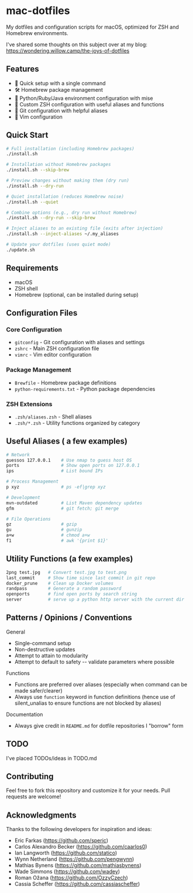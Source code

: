 # mac-dotfiles

My dotfiles and configuration scripts for macOS, optimized for ZSH and Homebrew environments.

I've shared some thoughts on this subject over at my blog: https://wondering.willow.camp/the-joys-of-dotfiles

## Features

- 🚀 Quick setup with a single command
- 🛠️ Homebrew package management
- 🐍 Python/Ruby/Java environment configuration with mise
- 🎨 Custom ZSH configuration with useful aliases and functions
- 🔧 Git configuration with helpful aliases
- 📝 Vim configuration

## Quick Start

```bash
# Full installation (including Homebrew packages)
./install.sh

# Installation without Homebrew packages
./install.sh --skip-brew

# Preview changes without making them (dry run)
./install.sh --dry-run

# Quiet installation (reduces Homebrew noise)
./install.sh --quiet

# Combine options (e.g., dry run without Homebrew)
./install.sh --dry-run --skip-brew

# Inject aliases to an existing file (exits after injection)
./install.sh --inject-aliases ~/.my_aliases

# Update your dotfiles (uses quiet mode)
./update.sh
```

## Requirements

- macOS
- ZSH shell
- Homebrew (optional, can be installed during setup)

## Configuration Files

### Core Configuration
- `gitconfig` - Git configuration with aliases and settings
- `zshrc` - Main ZSH configuration file
- `vimrc` - Vim editor configuration

### Package Management
- `Brewfile` - Homebrew package definitions
- `python-requirements.txt` - Python package dependencies

### ZSH Extensions
- `.zsh/aliases.zsh` - Shell aliases
- `.zsh/*.zsh` - Utility functions organized by category

## Useful Aliases ( a few examples)

```bash
# Network
guessos 127.0.0.1    # Use nmap to guess host OS
ports                # Show open ports on 127.0.0.1
ips                  # List bound IPs

# Process Management
p xyz                # ps -ef|grep xyz

# Development
mvn-outdated         # List Maven dependency updates
gfm                  # git fetch; git merge

# File Operations
gz                   # gzip
gu                   # gunzip
a+w                  # chmod a+w
f1                   # awk '{print $1}'
```

## Utility Functions (a few examples)

```bash
2png test.jpg   # Convert test.jpg to test.png
last_commit     # Show time since last commit in git repo
docker_prune    # Clean up Docker volumes
randpass        # Generate a random password
openports       # find open ports by search string
server          # serve up a python http server with the current dir
```

## Patterns / Opinions / Conventions

General

- Single-command setup
- Non-destructive updates
- Attempt to attain to modularity
- Attempt to default to safety -- validate parameters where possible

Functions

- Functions are preferred over aliases (especially when command can be made safer/clearer)
- Always use `function` keyword in function definitions (hence use of silent_unalias to ensure functions are not blocked by aliases)

Documentation

- Always give credit in `README.md` for dotfile repositories I "borrow" form

## TODO

I've placed TODOs/ideas in TODO.md

## Contributing

Feel free to fork this repository and customize it for your needs. Pull requests are welcome!

## Acknowledgments

Thanks to the following developers for inspiration and ideas:

* Eric Farkas (https://github.com/speric)
* Carlos Alexandro Becker (https://github.com/caarlos0)
* Ian Langworth (https://github.com/statico)
* Wynn Netherland (https://github.com/pengwynn)
* Mathias Bynens (https://github.com/mathiasbynens)
* Wade Simmons (https://github.com/wadey)
* Roman Ožana (https://github.com/OzzyCzech)
* Cassia Scheffer (https://github.com/cassiascheffer)
